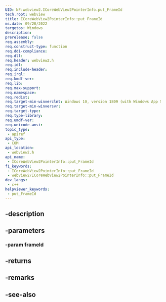 ```yaml
---
UID: NF:webview2.ICoreWebView2PointerInfo.put_FrameId
tech.root: webview
title: ICoreWebView2PointerInfo::put_FrameId
ms.date: 09/20/2022
targetos: Windows
description: 
prerelease: false
req.assembly: 
req.construct-type: function
req.ddi-compliance: 
req.dll: 
req.header: webview2.h
req.idl: 
req.include-header: 
req.irql: 
req.kmdf-ver: 
req.lib: 
req.max-support: 
req.namespace: 
req.redist: 
req.target-min-winverclnt: Windows 10, version 1809 (with Windows App SDK 1.1 or later)
req.target-min-winversvr: 
req.target-type: 
req.type-library: 
req.umdf-ver: 
req.unicode-ansi: 
topic_type:
 - apiref
api_type:
 - COM
api_location:
 - webview2.h
api_name:
 - ICoreWebView2PointerInfo::put_FrameId
f1_keywords:
 - ICoreWebView2PointerInfo::put_FrameId
 - webview2/ICoreWebView2PointerInfo::put_FrameId
dev_langs:
 - c++
helpviewer_keywords:
 - put_FrameId
---
```


## -description

## -parameters

### -param frameId

## -returns

## -remarks

## -see-also

